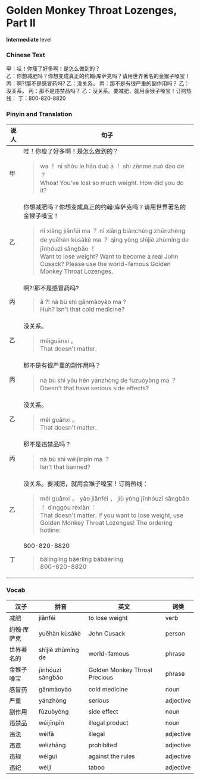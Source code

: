 # Golden Monkey Throat Lozenges, Part II
**Intermediate** level
### Chinese Text
甲：哇！你瘦了好多啊！是怎么做到的？<br />乙：你想减肥吗？你想变成真正的约翰·库萨克吗？请用世界著名的金猴子嗓宝！
丙：啊?!那不是感冒药吗?
乙：没关系。
丙：那不是有很严重的副作用吗？
乙：没关系。
丙：那不是违禁品吗？
乙：没关系。要减肥，就用金猴子嗓宝！订购热线：
丁：800-820-8820

### Pinyin and Translation
|说人|句子|
|----|----|
|甲|哇！你瘦了好多啊！是怎么做到的？<blockquote>wa ！ nǐ shòu le hǎo duō ā ！ shì zěnme zuò dào de ？<br />Whoa! You've lost so much weight. How did you do it?</blockquote>|
|乙|你想减肥吗？你想变成真正的约翰·库萨克吗？请用世界著名的金猴子嗓宝！<blockquote>nǐ xiǎng jiǎnféi ma ？ nǐ xiǎng biànchéng zhēnzhèng de yuēhàn kùsàkè ma ？ qǐng yòng shìjiè zhùmíng de jīnhóuzi sǎngbǎo ！<br />Want to lose weight? Want to become a real John Cusack? Please use the world-famous Golden Monkey Throat Lozenges.</blockquote>|
|丙|啊?!那不是感冒药吗?<blockquote>ā ?! nà bù shì gǎnmàoyào ma ?<br />Huh? Isn't that cold medicine?</blockquote>|
|乙|没关系。<blockquote>méiguānxi 。<br />That doesn't matter.</blockquote>|
|丙|那不是有很严重的副作用吗？<blockquote>nà bù shì yǒu hěn yánzhòng de fùzuòyòng ma ？<br />Doesn't that have serious side effects?</blockquote>|
|乙|没关系。<blockquote>méi guānxi 。<br />That doesn't matter.</blockquote>|
|丙|那不是违禁品吗？<blockquote>nà bù shì wéijīnpǐn ma ？<br />Isn't that banned?</blockquote>|
|乙|没关系。要减肥，就用金猴子嗓宝！订购热线：<blockquote>méi guānxi 。 yào jiǎnféi ， jiù yòng jīnhóuzi sǎngbǎo ！ dìnggòu rèxiàn ：<br />That doesn't matter. If you want to lose weight, use Golden Monkey Throat Lozenges! The ordering hotline:</blockquote>|
|丁|800-820-8820<blockquote>bālínglíng bāèrlíng bābāèrlíng<br />800-820-8820</blockquote>|
### Vocab
|汉子|拼音|英文|词类|
|----|----|----|----|
|减肥|jiǎnféi|to lose weight|verb|
|约翰·库萨克|yuēhàn kùsàkè|John Cusack|person|
|世界著名的|shìjiè zhùmíng de|world-famous|phrase|
|金猴子嗓宝|jīnhóuzi sǎngbǎo|Golden Monkey Throat Precious|phrase|
|感冒药|gǎnmàoyào|cold medicine|noun|
|严重|yánzhòng|serious|adjective|
|副作用|fùzuòyòng|side effect|noun|
|违禁品|wéijīnpǐn|illegal product|noun|
|违法|wéifǎ|illegal|adjective|
|违章|wéizhāng|prohibited|adjective|
|违规|wéiguī|against the rules|adjective|
|违纪|wéijì|taboo|adjective|
